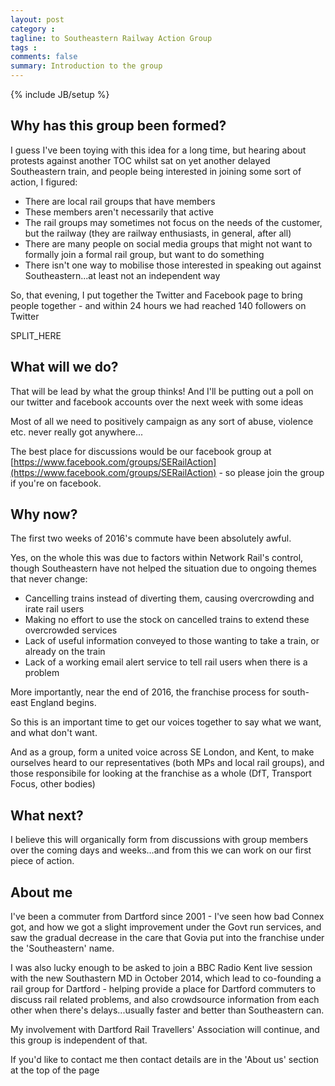 ```yaml
---
layout: post
category : 
tagline: to Southeastern Railway Action Group
tags : 
comments: false
summary: Introduction to the group
---
```


{% include JB/setup %}

## Why has this group been formed?

I guess I've been toying with this idea for a long time, but hearing about protests against another TOC whilst sat on yet another delayed Southeastern train, and people being interested in joining some sort of action, I figured:

- There are local rail groups that have members
- These members aren't necessarily that active
- The rail groups may sometimes not focus on the needs of the customer, but the railway (they are railway enthusiasts, in general, after all)
- There are many people on social media groups that might not want to formally join a formal rail group, but want to do something
- There isn't one way to mobilise those interested in speaking out against Southeastern...at least not an independent way

So, that evening, I put together the Twitter and Facebook page to bring people together - and within 24 hours we had reached 140 followers on Twitter

SPLIT_HERE

## What will we do?

That will be lead by what the group thinks! And I'll be putting out a poll on our twitter and facebook accounts over the next week with some ideas

Most of all we need to positively campaign as any sort of abuse, violence etc. never really got anywhere...

The best place for discussions would be our facebook group at [https://www.facebook.com/groups/SERailAction](https://www.facebook.com/groups/SERailAction) - so please join the group if you're on facebook.

## Why now?

The first two weeks of 2016's commute have been absolutely awful.

Yes, on the whole this was due to factors within Network Rail's control, though Southeastern have not helped the situation due to ongoing themes that never change:

- Cancelling trains instead of diverting them, causing overcrowding and irate rail users
- Making no effort to use the stock on cancelled trains to extend these overcrowded services
- Lack of useful information conveyed to those wanting to take a train, or already on the train
- Lack of a working email alert service to tell rail users when there is a problem

More importantly, near the end of 2016, the franchise process for south-east England begins.

So this is an important time to get our voices together to say what we want, and what don't want.

And as a group, form a united voice across SE London, and Kent, to make ourselves heard to our representatives (both MPs and local rail groups), and those responsibile for looking at the franchise as a whole (DfT, Transport Focus, other bodies)

## What next?

I believe this will organically form from discussions with group members over the coming days and weeks...and from this we can work on our first piece of action.

## About me

I've been a commuter from Dartford since 2001 - I've seen how bad Connex got, and how we got a slight improvement under the Govt run services, and saw the gradual decrease in the care that Govia put into the franchise under the 'Southeastern' name.

I was also lucky enough to be asked to join a BBC Radio Kent live session with the new Southastern MD in October 2014, which lead to co-founding a rail group for Dartford - helping provide a place for Dartford commuters to discuss rail related problems, and also crowdsource information from each other when there's delays...usually faster and better than Southeastern can.

My involvement with Dartford Rail Travellers' Association will continue, and this group is independent of that.

If you'd like to contact me then contact details are in the 'About us' section at the top of the page
